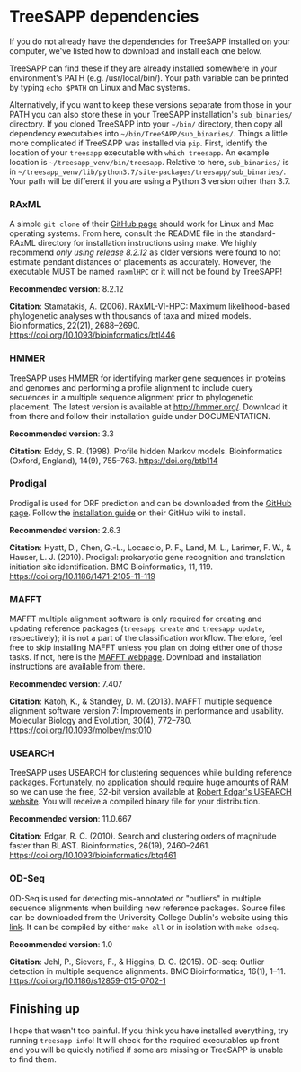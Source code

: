 # TreeSAPP dependencies

If you do not already have the dependencies for TreeSAPP installed on your computer,
 we've listed how to download and install each one below.
 
TreeSAPP can find these if they are already installed somewhere in your environment's PATH (e.g. /usr/local/bin/).
 Your path variable can be printed by typing `echo $PATH` on Linux and Mac systems.
 
Alternatively, if you want to keep these versions separate from those in your PATH you can also store these in your TreeSAPP installation's
 `sub_binaries/` directory. If you cloned TreeSAPP into your `~/bin/` directory,
 then copy all dependency executables into `~/bin/TreeSAPP/sub_binaries/`.
 Things a little more complicated if TreeSAPP was installed via `pip`.
 First, identify the location of your `treesapp` executable with `which treesapp`.
 An example location is `~/treesapp_venv/bin/treesapp`.
 Relative to here, `sub_binaries/` is in `~/treesapp_venv/lib/python3.7/site-packages/treesapp/sub_binaries/`.
 Your path will be different if you are using a Python 3 version other than 3.7.

### RAxML
A simple `git clone` of their [GitHub page](https://github.com/stamatak/standard-RAxML) should work
for Linux and Mac operating systems.
From here, consult the README file in the standard-RAxML directory for installation instructions using make. 
We highly recommend *only using release 8.2.12* as older versions were found to not estimate pendant distances of placements as accurately.
However, the executable MUST be named `raxmlHPC` or it will not be found by TreeSAPP!

**Recommended version**: 8.2.12

**Citation**: Stamatakis, A. (2006). RAxML-VI-HPC: Maximum likelihood-based phylogenetic analyses with thousands of taxa and mixed models.
 Bioinformatics, 22(21), 2688–2690. https://doi.org/10.1093/bioinformatics/btl446

### HMMER
TreeSAPP uses HMMER for identifying marker gene sequences in proteins and genomes
 and performing a profile alignment to include query sequences in a multiple sequence alignment prior to phylogenetic placement.
The latest version is available at http://hmmer.org/.
Download it from there and follow their installation guide under DOCUMENTATION.

**Recommended version**: 3.3

**Citation**: Eddy, S. R. (1998). Profile hidden Markov models.
 Bioinformatics (Oxford, England), 14(9), 755–763. https://doi.org/btb114

### Prodigal
Prodigal is used for ORF prediction and can be downloaded from the [GitHub page](https://github.com/hyattpd/Prodigal).
Follow the [installation guide](https://github.com/hyattpd/Prodigal/wiki/installation) on their GitHub wiki to install.

**Recommended version**: 2.6.3

**Citation**: Hyatt, D., Chen, G.-L., Locascio, P. F., Land, M. L., Larimer, F. W., & Hauser, L. J. (2010). Prodigal: prokaryotic gene recognition and translation initiation site identification.
 BMC Bioinformatics, 11, 119. https://doi.org/10.1186/1471-2105-11-119

### MAFFT
 MAFFT multiple alignment software is only required for creating and updating reference packages
 (`treesapp create` and `treesapp update`, respectively); it is not a part of the classification workflow.
 Therefore, feel free to skip installing MAFFT unless you plan on doing either one of those tasks.
 If not, here is the [MAFFT webpage](https://mafft.cbrc.jp/alignment/software/).
 Download and installation instructions are available from there.

**Recommended version**: 7.407

**Citation**: Katoh, K., & Standley, D. M. (2013). MAFFT multiple sequence alignment software version 7: Improvements in performance and usability.
 Molecular Biology and Evolution, 30(4), 772–780. https://doi.org/10.1093/molbev/mst010

### USEARCH
 TreeSAPP uses USEARCH for clustering sequences while building reference packages.
 Fortunately, no application should require huge amounts of RAM so we can use the free, 32-bit version available at
 [Robert Edgar's USEARCH website](https://drive5.com/usearch/download.html).
 You will receive a compiled binary file for your distribution.

**Recommended version**: 11.0.667

**Citation**: Edgar, R. C. (2010). Search and clustering orders of magnitude faster than BLAST.
 Bioinformatics, 26(19), 2460–2461. https://doi.org/10.1093/bioinformatics/btq461

### OD-Seq
 OD-Seq is used for detecting mis-annotated or "outliers" in multiple sequence alignments when building new reference packages.
 Source files can be downloaded from the University College Dublin's website using this
 [link](http://www.bioinf.ucd.ie/download/od-seq.tar.gz).
 It can be compiled by either `make all` or in isolation with `make odseq`.

**Recommended version**: 1.0

**Citation**: Jehl, P., Sievers, F., & Higgins, D. G. (2015). OD-seq: Outlier detection in multiple sequence alignments.
 BMC Bioinformatics, 16(1), 1–11. https://doi.org/10.1186/s12859-015-0702-1

## Finishing up
I hope that wasn't too painful. If you think you have installed everything, try running `treesapp info`!
It will check for the required executables up front and you will be quickly notified if some are missing or TreeSAPP is unable to find them.
